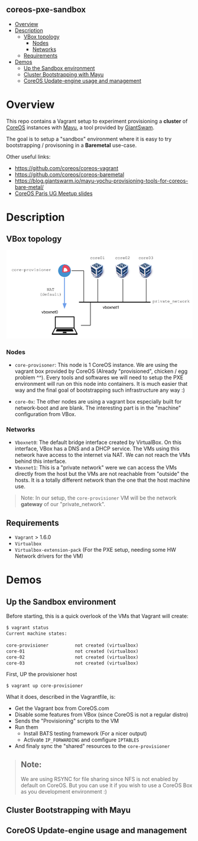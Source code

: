 coreos-pxe-sandbox
--

<!-- MarkdownTOC -->

- [Overview](#overview)
- [Description](#description)
  - [VBox topology](#vbox-topology)
    - [Nodes](#nodes)
    - [Networks](#networks)
  - [Requirements](#requirements)
- [Demos](#demos)
  - [Up the Sandbox environment](#up-the-sandbox-environment)
  - [Cluster Bootstrapping with Mayu](#cluster-bootstrapping-with-mayu)
  - [CoreOS Update-engine usage and management](#coreos-update-engine-usage-and-management)

<!-- /MarkdownTOC -->



# Overview

This repo contains a Vagrant setup to experiment provisioning a **cluster** of [CoreOS](https://coreos.com/) instances with [Mayu](https://github.com/giantswarm/mayu/), a tool provided by [GiantSwam](https://giantswarm.io/products/).

The goal is to setup a "sandbox" environment where it is easy to try bootstrapping / provisoning in a **Baremetal** use-case.

Other useful links:
* https://github.com/coreos/coreos-vagrant
* https://github.com/coreos/coreos-baremetal
* https://blog.giantswarm.io/mayu-yochu-provisioning-tools-for-coreos-bare-metal/
* [CoreOS Paris UG Meetup slides](20160719_CoreOS_1-cluster-bootstrapping.pdf)



# Description

## VBox topology

![Vagrant setup](https://github.com/xakraz/coreos-pxe-sandbox/blob/master/img/20160719_CoreOS_1-cluster-bootstraping.png)

### Nodes

* `core-provisoner`: This node is 1 CoreOS instance. We are using the vagrant box provided by CoreOS (Already "provisioned", chicken / egg problem ^^). Every tools and softwares we will need to setup the PXE environment will run on this node into containers. It is much easier that way and the final goal of bootstrapping such infrastructure any way :)

* `core-0x`: The other nodes are using a vagrant box especially built for network-boot and are blank. The interesting part is in the "machine" configuration from VBox.

### Networks

* `Vboxnet0`: The default bridge interface created by VirtualBox. On this interface, VBox has a DNS and a DHCP service. The VMs using this network have access to the internet via NAT. We can not reach the VMs behind this interface.
* `Vboxnet1`: This is a "private network" were we can access the VMs directly from the host but the VMs are not reachable from "outside" the hosts. It is a totally different network than the one that the host machine use.

> Note: In our setup, the `core-provisioner` VM will be the network **gateway** of our "private_network".


## Requirements

* `Vagrant` > 1.6.0
* `Virtualbox`
* `Virtualbox-extension-pack` (For the PXE setup, needing some HW Network drivers for the VM)



# Demos

## Up the Sandbox environment

Before starting, this is a quick overlook of the VMs that Vagrant will create:

```
$ vagrant status
Current machine states:

core-provisioner          not created (virtualbox)
core-01                   not created (virtualbox)
core-02                   not created (virtualbox)
core-03                   not created (virtualbox)
```


First, UP the provisioner host

```
$ vagrant up core-provisioner

```


What it does, described in the Vagrantfile, is:
* Get the Vagrant box from CoreOS.com
* Disable some features from VBox (since CoreOS is not a regular distro)
* Sends the "Provisioning" scripts to the VM
* Run them
  - Install BATS testing framework (For a nicer output)
  - Activate `IP_FORWARDING` and comfigure `IPTABLES`
* And finaly sync the "shared" resources to the `core-provisioner`


> Note:
> --
>
> We are using RSYNC for file sharing since NFS is not enabled by default on CoreOS.
> But you can use it if you wish to use a CoreOS Box as you development environment :)
>



## Cluster Bootstrapping with Mayu

## CoreOS Update-engine usage and management


